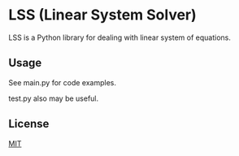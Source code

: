 # LSS (Linear System Solver)

LSS is a Python library for dealing with linear system of equations.

## Usage

See main.py for code examples.

test.py also may be useful.

## License
[MIT](https://choosealicense.com/licenses/mit/)